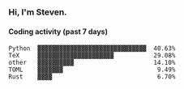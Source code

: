 ### Hi, I'm Steven.

#### Coding activity (past 7 days)
```
Python  ▓▓▓▓▓▓▓▓▓▓▓▓▓▓▓▓▓▓▓▓▓▓▓▓▓▓▓▓▓▓  40.63%
TeX     ▓▓▓▓▓▓▓▓▓▓▓▓▓▓▓▓▓▓▓▓▓           29.08%
other   ▓▓▓▓▓▓▓▓▓▓                      14.10%
TOML    ▓▓▓▓▓▓▓                          9.49%
Rust    ▓▓▓▓                             6.70%
```

